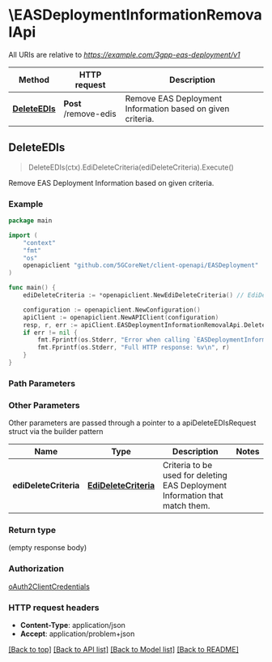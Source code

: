 # \EASDeploymentInformationRemovalApi

All URIs are relative to *https://example.com/3gpp-eas-deployment/v1*

Method | HTTP request | Description
------------- | ------------- | -------------
[**DeleteEDIs**](EASDeploymentInformationRemovalApi.md#DeleteEDIs) | **Post** /remove-edis | Remove EAS Deployment Information based on given criteria.



## DeleteEDIs

> DeleteEDIs(ctx).EdiDeleteCriteria(ediDeleteCriteria).Execute()

Remove EAS Deployment Information based on given criteria.

### Example

```go
package main

import (
    "context"
    "fmt"
    "os"
    openapiclient "github.com/5GCoreNet/client-openapi/EASDeployment"
)

func main() {
    ediDeleteCriteria := *openapiclient.NewEdiDeleteCriteria() // EdiDeleteCriteria | Criteria to be used for deleting EAS Deployment Information that match them.

    configuration := openapiclient.NewConfiguration()
    apiClient := openapiclient.NewAPIClient(configuration)
    resp, r, err := apiClient.EASDeploymentInformationRemovalApi.DeleteEDIs(context.Background()).EdiDeleteCriteria(ediDeleteCriteria).Execute()
    if err != nil {
        fmt.Fprintf(os.Stderr, "Error when calling `EASDeploymentInformationRemovalApi.DeleteEDIs``: %v\n", err)
        fmt.Fprintf(os.Stderr, "Full HTTP response: %v\n", r)
    }
}
```

### Path Parameters



### Other Parameters

Other parameters are passed through a pointer to a apiDeleteEDIsRequest struct via the builder pattern


Name | Type | Description  | Notes
------------- | ------------- | ------------- | -------------
 **ediDeleteCriteria** | [**EdiDeleteCriteria**](EdiDeleteCriteria.md) | Criteria to be used for deleting EAS Deployment Information that match them. | 

### Return type

 (empty response body)

### Authorization

[oAuth2ClientCredentials](../README.md#oAuth2ClientCredentials)

### HTTP request headers

- **Content-Type**: application/json
- **Accept**: application/problem+json

[[Back to top]](#) [[Back to API list]](../README.md#documentation-for-api-endpoints)
[[Back to Model list]](../README.md#documentation-for-models)
[[Back to README]](../README.md)

